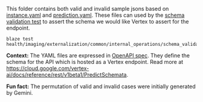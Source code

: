 This folder contains both valid and invalid sample jsons based on
[instance.yaml](../instance.yaml) and [prediction.yaml](../prediction.yaml).
These files can used by the
[schema validation test](http://google3/health/imaging/externalization/common/internal_operations/schema_validation)
to assert the schema we would like Vertex to assert for the endpoint.

```
blaze test health/imaging/externalization/common/internal_operations/schema_validation:schema_test
```

**Context:** The YAML files are expressed in
[OpenAPI spec](https://swagger.io/specification/). They define the schema for
the API which is hosted as a Vertex endpoint. Read more at
https://cloud.google.com/vertex-ai/docs/reference/rest/v1beta1/PredictSchemata.

**Fun fact:** The permutation of valid and invalid cases were initially
generated by Gemini.
